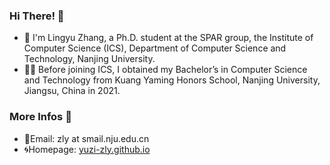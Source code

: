 ### Hi There! 👋 
- 🐳 I'm Lingyu Zhang, a Ph.D. student at the SPAR group, the Institute of Computer Science (ICS), Department of Computer Science and Technology, Nanjing University.
- 🧑‍🎓 Before joining ICS, I obtained my Bachelor’s in Computer Science and Technology from Kuang Yaming Honors School, Nanjing University, Jiangsu, China in 2021.

### More Infos 📖

- 📧Email: zly at smail.nju.edu.cn
- 🌀Homepage: [yuzi-zly.github.io](https://yuzi-zly.github.io/)
